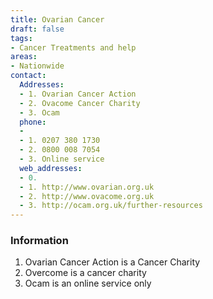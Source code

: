 ```yaml
---
title: Ovarian Cancer
draft: false
tags:
- Cancer Treatments and help
areas:
- Nationwide
contact:
  Addresses:
  - 1. Ovarian Cancer Action
  - 2. Ovacome Cancer Charity
  - 3. Ocam
  phone:
  -  
  - 1. 0207 380 1730
  - 2. 0800 008 7054
  - 3. Online service
  web_addresses:
  - 0.  
  - 1. http://www.ovarian.org.uk
  - 2. http://www.ovacome.org.uk
  - 3. http://ocam.org.uk/further-resources
---
```


### Information
1. Ovarian Cancer Action is a Cancer Charity
2. Overcome is a cancer charity
3. Ocam is an online service only